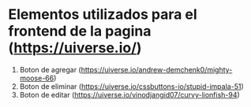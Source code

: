 # Elementos utilizados para el frontend de la pagina (https://uiverse.io/)
1) Boton de agregar (https://uiverse.io/andrew-demchenk0/mighty-moose-66)
2) Boton de eliminar (https://uiverse.io/cssbuttons-io/stupid-impala-51)
3) Boton de editar (https://uiverse.io/vinodjangid07/curvy-lionfish-94)